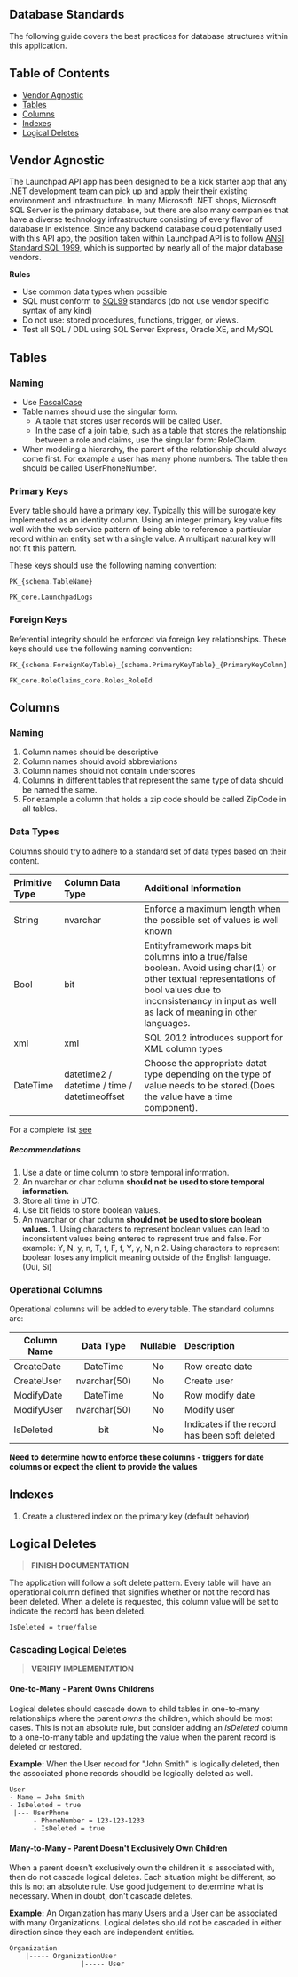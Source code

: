 ## Database Standards
The following guide covers the best practices for database structures within this application. 

## Table of Contents
* [Vendor Agnostic](#vendor-agnostic)
* [Tables](#tables)
* [Columns](#columns)
* [Indexes](#indexes)
* [Logical Deletes](#logical-deletes)

## Vendor Agnostic
The Launchpad API app has been designed to be a kick starter app that any .NET development team can pick up and apply their their existing environment and infrastructure. In many Microsoft .NET shops, Microsoft SQL Server is the primary database, but there are also many companies that have a diverse technology infrastructure consisting of every flavor of database in existence. Since any backend database could potentially used with this API app, the position taken within Launchpad API is to follow [ANSI Standard SQL 1999](https://en.wikipedia.org/wiki/SQL:1999), which is supported by nearly all of the major database vendors.  

__Rules__
* Use common data types when possible
* SQL must conform to [SQL99](https://en.wikipedia.org/wiki/SQL:1999) standards (do not use vendor specific syntax of any kind)
* Do not use: stored procedures, functions, trigger, or views. 
* Test all SQL / DDL using SQL Server Express, Oracle XE, and MySQL

## Tables

### Naming
* Use [PascalCase](https://en.wikipedia.org/wiki/PascalCase)
* Table names should use the singular form. 
  - A table that stores user records will be called User. 
  - In the case of a join table, such as a table that stores the relationship between a role and claims, use the singular form: RoleClaim.
* When modeling a hierarchy, the parent of the relationship should always come first. For example a user has many phone numbers. The table then should be called UserPhoneNumber.
 
### Primary Keys
Every table should have a primary key. Typically this will be surogate key implemented as an identity column. Using an integer primary key value fits well with the web service pattern of being able to reference a particular record within an entity set with a single value. A multipart natural key will not fit this pattern.

These keys should use the following naming convention:

```
PK_{schema.TableName}

PK_core.LaunchpadLogs

```

### Foreign Keys
Referential integrity should be enforced via foreign key relationships. These keys should use the following naming convention:

```
FK_{schema.ForeignKeyTable}_{schema.PrimaryKeyTable}_{PrimaryKeyColmn}

FK_core.RoleClaims_core.Roles_RoleId

```

## Columns 

### Naming
1. Column names should be descriptive
2. Column names should avoid abbreviations
3. Column names should not contain underscores
4. Columns in different tables that represent the same type of data should be named the same.
1. For example a column that holds a zip code should be called ZipCode in all tables. 

### Data Types
Columns should try to adhere to a standard set of data types based on their content.

|Primitive Type | Column Data Type | Additional Information
|:----|:----|:----|
|String | nvarchar | Enforce a maximum length when the possible set of values is well known|
| Bool | bit | Entityframework maps bit columns into a true/false boolean. Avoid using char(1) or other textual representations of bool values due to inconsistenancy in input as well as lack of meaning in other languages.|
| xml | xml | SQL 2012 introduces support for XML column types|
| DateTime | datetime2 / datetime / time / datetimeoffset | Choose the appropriate datat type depending on the type of value needs to be stored.(Does the value have a time component).   

For a complete list [see](https://msdn.microsoft.com/en-us/library/cc716729(v=vs.110).aspx)

##### Recommendations

1. Use a date or time column to store temporal information. 
  1. An nvarchar or char column **should not be used to store temporal information.** 
2. Store all time in UTC. 
3. Use bit fields to store boolean values. 
  1. An nvarchar or char column **should not be used to store boolean values.** 
    1. Using characters to represent boolean values can lead to inconsistent values being entered to represent true and false. For example: Y, N, y, n, T, t, F, f, Y, y, N, n
    2. Using characters to represent boolean loses any implicit meaning outside of the English language. (Oui, Si)
   

### Operational Columns
Operational columns will be added to every table. The standard columns are:

| Column Name | Data Type | Nullable | Description
| ------------- |:-------------:| :-----:| :-----|
| CreateDate | DateTime | No | Row create date|
| CreateUser | nvarchar(50) | No | Create user |
| ModifyDate | DateTime | No | Row modify date | 
| ModifyUser | nvarchar(50) | No | Modify user |
| IsDeleted  | bit | No | Indicates if the record has been soft deleted|

**Need to determine how to enforce these columns - triggers for date columns or expect the client to provide the values**

## Indexes
1. Create a clustered index on the primary key  (default behavior) 

## Logical Deletes
> __FINISH DOCUMENTATION__

The application will follow a soft delete pattern. Every table will have an operational column defined that signifies whether or not the record has been deleted. When a delete is requested, this column value will be set to indicate the record has been deleted.

```
IsDeleted = true/false
```

### Cascading Logical Deletes
> __VERIFIY IMPLEMENTATION__

#### One-to-Many - Parent Owns Childrens
Logical deletes should cascade down to child tables in one-to-many relationships where the parent _owns_ the children, which should be most cases. This is not an absolute rule, but consider adding an _IsDeleted_ column to a one-to-many table and updating the value when the parent record is deleted or restored. 

__Example:__ When the User record for "John Smith" is logically deleted, then the associated phone records shoudld be logically deleted as well. 
```
User
- Name = John Smith
- IsDeleted = true
 |--- UserPhone
      - PhoneNumber = 123-123-1233
      - IsDeleted = true
```

#### Many-to-Many - Parent Doesn't Exclusively Own Children
When a parent doesn't exclusively own the children it is associated with, then do not cascade logical deletes. Each situation might be different, so this is not an absolute rule. Use good judgement to determine what is necessary. When in doubt, don't cascade deletes.

__Example:__ An Organization has many Users and a User can be associated with many Organizations. Logical deletes should not be cascaded in either direction since they each are independent entities. 
```
Organization 
    |----- OrganizationUser
                  |----- User
```
